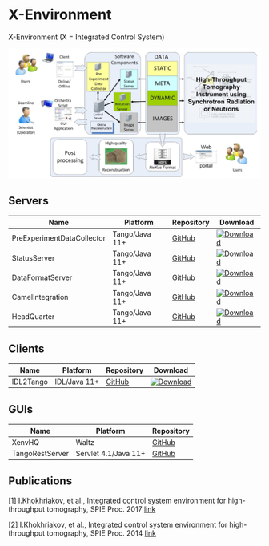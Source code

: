 # X-Environment

X-Environment (X = Integrated Control System)

![](xenv.png)

## Servers

| Name | Platform | Repository | Download |
|----------|-------|-----|-----------|
| PreExperimentDataCollector   | Tango/Java 11+ | [GitHub](https://github.com/hzg-wpi/pre-experiment-data-collector) | [![Download](https://img.shields.io/github/release/hzg-wpi/pre-experiment-data-collector.svg?style=flat)](https://github.com/hzg-wpi/pre-experiment-data-collector/releases/latest)|
| StatusServer   | Tango/Java 11+ | [GitHub](https://github.com/hzg-wpi/status-server) | [![Download](https://img.shields.io/github/release/hzg-wpi/status-server.svg?style=flat)](https://github.com/hzg-wpi/status-server/releases/latest)|
| DataFormatServer   | Tango/Java 11+ | [GitHub](https://github.com/hzg-wpi/data-format-server) | [![Download](https://img.shields.io/github/release/hzg-wpi/data-format-server.svg?style=flat)](https://github.com/hzg-wpi/data-format-server/releases/latest)|
| CamelIntegration   | Tango/Java 11+ | [GitHub](https://github.com/hzg-wpi/camel-integration) | [![Download](https://img.shields.io/github/release/hzg-wpi/camel-integration.svg?style=flat)](https://github.com/hzg-wpi/camel-integration/releases/latest)|
| HeadQuarter   | Tango/Java 11+ | [GitHub](https://github.com/hzg-wpi/xenv-hq) | [![Download](https://img.shields.io/github/release/hzg-wpi/xenv-hq.svg?style=flat)](https://github.com/hzg-wpi/xenv-hq/releases/latest)|


## Clients

| Name | Platform | Repository | Download |
|----------|-------|-----|-----------|
| IDL2Tango   | IDL/Java 11+ | [GitHub](https://github.com/hzg-wpi/idl2tango) | [![Download](https://img.shields.io/github/release/hzg-wpi/idl2tango.svg?style=flat)](https://github.com/hzg-wpi/idl2tango/releases/latest)|

## GUIs

| Name | Platform | Repository |
|----------|-------|-----------|
| XenvHQ   | Waltz | [GitHub](https://github.com/hzg-wpi/xenvhq-waltz-plugin) |
| TangoRestServer   | Servlet 4.1/Java 11+ | [GitHub](https://github.com/hzg-wpi/rest-server) |

## Publications

[1] I.Khokhriakov, et al., Integrated control system environment for high-throughput tomography, SPIE Proc. 2017 [link](https://www.spiedigitallibrary.org/conference-proceedings-of-spie/10391/103911H/Integrated-control-system-environment-for-high-throughput-tomography/10.1117/12.2275863.short)


[2] I.Khokhriakov, et al., Integrated control system environment for high-throughput tomography, SPIE Proc. 2014 [link](http://spie.org/Publications/Proceedings/Paper/10.1117/12.2060975)
